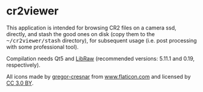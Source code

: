 # cr2viewer

This application is intended for browsing CR2 files on a camera ssd, directly, and stash the good ones on disk (copy them to the  <span style="font-family: monospace; color: dark-gray">~/cr2viewer/stash</span> directory), for subsequent usage (i.e. post processing with some professional tool).

Compilation needs Qt5 and <a href="https://www.libraw.org/" title="LibRaw">LibRaw</a> (recommended versions: 5.11.1 and 0.19, respectively).

All icons made by <a href="https://www.flaticon.com/authors/gregor-cresnar" title="Author">gregor-cresnar</a> from <a href="https://www.flaticon.com/"     title="Flaticon">www.flaticon.com</a> and licensed by <a href="http://creativecommons.org/licenses/by/3.0/"     title="Creative Commons BY 3.0" target="_blank">CC 3.0 BY</a>.
